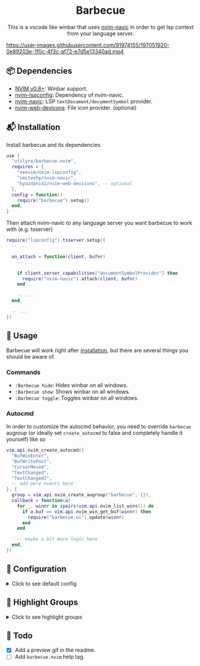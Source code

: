 <h1 align="center">Barbecue</h1>

<p align="center">
  This is a vscode like winbar that uses
  <a href="https://github.com/SmiteshP/nvim-navic">nvim-navic</a>
  in order to get lsp context from your language server.
</p>

https://user-images.githubusercontent.com/91974155/197051920-0e89203e-1f0c-4f3c-af72-e7d5e13340ad.mp4

## 📦 Dependencies

- [NVIM v0.8+](https://github.com/neovim/neovim/releases/latest): Winbar support.
- [nvim-lspconfig](https://github.com/neovim/nvim-lspconfig): Dependency of nvim-navic.
- [nvim-navic](https://github.com/smiteshp/nvim-navic): LSP `textDocument/documentSymbol` provider.
- [nvim-web-devicons](https://github.com/kyazdani42/nvim-web-devicons): File icon provider. (optional)

## 📬 Installation

Install barbecue and its dependencies

```lua
use {
  "utilyre/barbecue.nvim",
  requires = {
    "neovim/nvim-lspconfig",
    "smiteshp/nvim-navic",
    "kyazdani42/nvim-web-devicons", -- optional
  },
  config = function()
    require("barbecue").setup()
  end,
}
```

Then attach nvim-navic to any language server you want barbecue to work with
(e.g. tsserver)

```lua
require("lspconfig").tsserver.setup({
  -- ...

  on_attach = function(client, bufnr)
    -- ...

    if client.server_capabilities["documentSymbolProvider"] then
      require("nvim-navic").attach(client, bufnr)
    end

    -- ...
  end,

  -- ...
})
```

## 🚀 Usage

Barbecue will work right after [installation](#-installation), but there are
several things you should be aware of.

### Commands

- `:Barbecue hide`: Hides winbar on all windows.
- `:Barbecue show`: Shows winbar on all windows.
- `:Barbecue toggle`: Toggles winbar on all windows.

### Autocmd

In order to customize the autocmd behavior, you need to override `barbecue`
augroup (or ideally set `create_autocmd` to false and completely handle it
yourself) like so

```lua
vim.api.nvim_create_autocmd({
  "BufWinEnter",
  "BufWritePost",
  "CursorMoved",
  "TextChanged",
  "TextChangedI",
  -- add more events here
}, {
  group = vim.api.nvim_create_augroup("barbecue", {}),
  callback = function(a)
    for _, winnr in ipairs(vim.api.nvim_list_wins()) do
      if a.buf == vim.api.nvim_win_get_buf(winnr) then
        require("barbecue.ui").update(winnr)
      end
    end

    -- maybe a bit more logic here
  end,
})
```

## 🚠 Configuration

<details>
  <summary>Click to see default config</summary>

  ```lua
  {
    ---whether to create winbar updater autocmd
    ---@type boolean
    create_autocmd = true,

    ---buftypes to enable winbar in
    ---@type string[]
    include_buftypes = { "" },

    ---filetypes not to enable winbar in
    ---@type string[]
    exclude_filetypes = { "toggleterm" },

    ---returns a string to be shown at the end of winbar
    ---@type fun(bufnr: number): number|string
    custom_section = function()
      return ""
    end,

    ---:help filename-modifiers
    ---@type table<string, string>
    modifiers = {
      dirname = ":~:.",
      basename = "",
    },

    ---icons used by barbecue
    ---@type table<string, string>
    symbols = {
      prefix = " ",
      separator = "",
      modified = "",
      default_context = "…",
    },

    ---icons for different context entry kinds
    ---@type table<string, string>
    kinds = {
      File = "",
      Package = "",
      Module = "",
      Namespace = "",
      Macro = "",
      Class = "",
      Constructor = "",
      Field = "",
      Property = "",
      Method = "",
      Struct = "",
      Event = "",
      Interface = "",
      Enum = "",
      EnumMember = "",
      Constant = "",
      Function = "",
      TypeParameter = "",
      Variable = "",
      Operator = "",
      Null = "",
      Boolean = "",
      Number = "",
      String = "",
      Key = "",
      Array = "",
      Object = "",
    },
  }
  ```
</details>

## 🎨 Highlight Groups

<details>
  <summary>Click to see highlight groups</summary>

  | Highlight Group             | Default Group              |
  | --------------------------- | -------------------------- |
  | **BarbecueMod**             | _BufferVisibleMod_         |
  | **NavicIconsFile**          | _CmpItemKindFile_          |
  | **NavicIconsModule**        | _CmpItemKindModule_        |
  | **NavicIconsNamespace**     | _CmpItemKindModule_        |
  | **NavicIconsPackage**       | _CmpItemKindFolder_        |
  | **NavicIconsClass**         | _CmpItemKindClass_         |
  | **NavicIconsMethod**        | _CmpItemKindMethod_        |
  | **NavicIconsProperty**      | _CmpItemKindProperty_      |
  | **NavicIconsField**         | _CmpItemKindField_         |
  | **NavicIconsConstructor**   | _CmpItemKindConstructor_   |
  | **NavicIconsEnum**          | _CmpItemKindEnum_          |
  | **NavicIconsInterface**     | _CmpItemKindInterface_     |
  | **NavicIconsFunction**      | _CmpItemKindFunction_      |
  | **NavicIconsVariable**      | _CmpItemKindVariable_      |
  | **NavicIconsConstant**      | _CmpItemKindConstant_      |
  | **NavicIconsString**        | _CmpItemKindValue_         |
  | **NavicIconsNumber**        | _CmpItemKindValue_         |
  | **NavicIconsBoolean**       | _CmpItemKindValue_         |
  | **NavicIconsArray**         | _CmpItemKindValue_         |
  | **NavicIconsObject**        | _CmpItemKindValue_         |
  | **NavicIconsKey**           | _CmpItemKindValue_         |
  | **NavicIconsNull**          | _CmpItemKindValue_         |
  | **NavicIconsEnumMember**    | _CmpItemKindEnumMember_    |
  | **NavicIconsStruct**        | _CmpItemKindStruct_        |
  | **NavicIconsEvent**         | _CmpItemKindEvent_         |
  | **NavicIconsOperator**      | _CmpItemKindOperator_      |
  | **NavicIconsTypeParameter** | _CmpItemKindTypeParameter_ |
  | **NavicText**               | _Normal_                   |
  | **NavicSeparator**          | _Conceal_                  |
</details>

## 📓 Todo

- [x] Add a preview gif in the readme.
- [ ] Add `barbecue.nvim` help tag.
